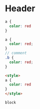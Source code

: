 # Header

```css
a {
  color: red
}
```

```scss
a {
  color: red;
}
// comment
.b {
  color: red;
}
```

```html
<style>
a {
  color: red
}
</style>
```

<style>
a {
  color: red;
}
</style>

```
block
```
